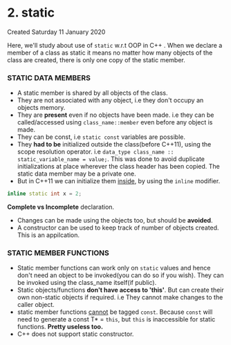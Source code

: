 # 2. static
Created Saturday 11 January 2020

Here, we'll study about use of ``static`` w.r.t OOP in C++ .
When we declare a member of a class as static it means no matter how many objects of the class are created, there is only one copy of the static member.

### STATIC DATA MEMBERS

* A static member is shared by all objects of the class.
* They are not associated with any object, i.e they don't occupy an objects memory.
* They are **present** even if no objects have been made. i.e they can be called/accessed using ``class_name::member`` even before any object is made.
* They can be const, i.e ``static const`` variables are possible.
* They **had to be** initialized outside the class(before C++11), using the scope resolution operator. i.e ``data_type class_name :: static_variable_name = value;``. This was done to avoid duplicate initializations at place wherever the class header has been copied. The static data member may be a private one.
* But in C++11 we can initialize them [inside](https://en.cppreference.com/w/cpp/language/static#Static_data_members), by using the ``inline`` modifier.

```c++
inline static int x = 2;
```

**Complete vs Incomplete** declaration.

* Changes can be made using the objects too, but should be **avoided**.
* A constructor can be used to keep track of number of objects created. This is an appilcation.


### STATIC MEMBER FUNCTIONS

* Static member functions can work only on ``static`` values and hence don't need an object to be invoked(you can do so if you wish). They can be invoked using the class_name itself(if public).
* Static objects/functions **don't have access to 'this'**. But can create their own non-static objects if required. i.e They cannot make changes to the caller object.
* static member functions [cannot](https://stackoverflow.com/questions/7035356/c-why-static-member-function-cant-be-created-with-const-qualifier) be tagged ``const``. Because ``const`` will need to generate a const T* = ``this``, but ``this`` is inaccessible for static functions. **Pretty useless too.**
* C++ does not support static constructor.


